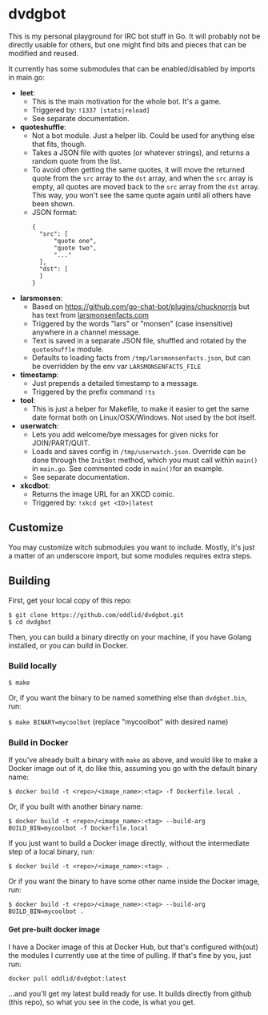 # dvdgbot

This is my personal playground for IRC bot stuff in Go.
It will probably not be directly usable for others, but one might find bits and pieces that can be modified and reused.

It currently has some submodules that can be enabled/disabled by imports in main.go:

- **leet**:
  * This is the main motivation for the whole bot. It's a game.
  * Triggered by: `!1337 [stats|reload]`
  * See separate documentation.
- **quoteshuffle**:
  * Not a bot module. Just a helper lib. Could be used for anything else that fits, though.
  * Takes a JSON file with quotes (or whatever strings), and returns a random quote from the list.
  * To avoid often getting the same quotes, it will move the returned quote from the `src` array to the `dst` array, and when the `src` array is empty, all quotes are moved back to the `src` array from the `dst` array. This way, you won't see the same quote again until all others have been shown.
  * JSON format:
      ```
      {
		"src": [
			"quote one",
			"quote two",
			"..."
		],
		"dst": [
		]
	  }
	  ```
- **larsmonsen**:
  * Based on https://github.com/go-chat-bot/plugins/chucknorris but has text from [larsmonsenfacts.com](http://larsmonsenfacts.com/)
  * Triggered by the words "lars" or "monsen" (case insensitive) anywhere in a channel message.
  * Text is saved in a separate JSON file, shuffled and rotated by the `quoteshuffle` module.
  * Defaults to loading facts from `/tmp/larsmonsenfacts.json`, but can be overridden by the env var `LARSMONSENFACTS_FILE`
- **timestamp**:
  * Just prepends a detailed timestamp to a message.
  * Triggered by the prefix command `!ts`
- **tool**:
  * This is just a helper for Makefile, to make it easier to get the same date format both on Linux/OSX/Windows. Not used by the bot itself.
- **userwatch**:
  * Lets you add welcome/bye messages for given nicks for JOIN/PART/QUIT.
  * Loads and saves config in `/tmp/userwatch.json`. Override can be done through the `InitBot` method, which you must call within `main()` in `main.go`. See commented code in `main()`for an example.
  * See separate documentation.
- **xkcdbot**:
  * Returns the image URL for an XKCD comic.
  * Triggered by: `!xkcd get <ID>|latest`

## Customize

You may customize witch submodules you want to include. Mostly, it's just a matter of an underscore import, but some modules requires extra steps.

## Building

First, get your local copy of this repo:
```
$ git clone https://github.com/oddlid/dvdgbot.git
$ cd dvdgbot
```
Then, you can build a binary directly on your machine, if you have Golang installed, or you can build in Docker.

### Build locally

`$ make`

Or, if you want the binary to be named something else than `dvdgbot.bin`, run:

`$ make BINARY=mycoolbot` (replace "mycoolbot" with desired name)

### Build in Docker

If you've already built a binary with `make` as above, and would like to make a Docker image out of it, do like this, assuming you go with the default binary name:

`$ docker build -t <repo>/<image_name>:<tag> -f Dockerfile.local .`

Or, if you built with another binary name:

`$ docker build -t <repo>/<image_name>:<tag> --build-arg BUILD_BIN=mycoolbot -f Dockerfile.local`

If you just want to build a Docker image directly, without the intermediate step of a local binary, run:

`$ docker build -t <repo>/<image_name>:<tag> .`

Or if you want the binary to have some other name inside the Docker image, run:

`$ docker build -t <repo>/<image_name>:<tag> --build-arg BUILD_BIN=mycoolbot .`

#### Get pre-built docker image

I have a Docker image of this at Docker Hub, but that's configured with(out) the modules I currently use at the time of pulling. If that's fine by you, just run:

`docker pull oddlid/dvdgbot:latest`

...and you'll get my latest build ready for use. It builds directly from github (this repo), so what you see in the code, is what you get.


